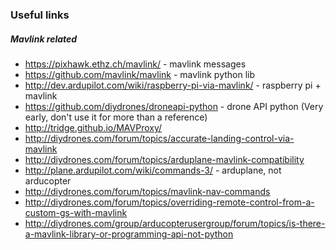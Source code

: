### Useful links
##### Mavlink related
 - https://pixhawk.ethz.ch/mavlink/ - mavlink messages
 - https://github.com/mavlink/mavlink - mavlink python lib
 - http://dev.ardupilot.com/wiki/raspberry-pi-via-mavlink/ - raspberry pi + mavlink
 - https://github.com/diydrones/droneapi-python - drone API python (Very early, don't use it for more than a reference)
 - http://tridge.github.io/MAVProxy/
 - http://diydrones.com/forum/topics/accurate-landing-control-via-mavlink
 - http://diydrones.com/forum/topics/arduplane-mavlink-compatibility
 - http://plane.ardupilot.com/wiki/commands-3/ - arduplane, not arducopter
 - http://diydrones.com/forum/topics/mavlink-nav-commands
 - http://diydrones.com/forum/topics/overriding-remote-control-from-a-custom-gs-with-mavlink
 - http://diydrones.com/group/arducopterusergroup/forum/topics/is-there-a-mavlink-library-or-programming-api-not-python
